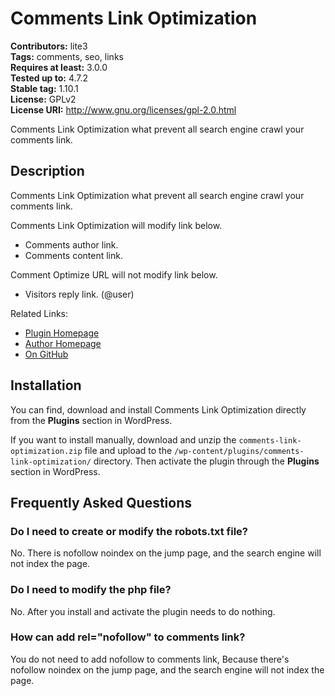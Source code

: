 # Comments Link Optimization #
**Contributors:** lite3  
**Tags:** comments, seo, links  
**Requires at least:** 3.0.0  
**Tested up to:** 4.7.2  
**Stable tag:** 1.10.1  
**License:** GPLv2  
**License URI:** http://www.gnu.org/licenses/gpl-2.0.html  

Comments Link Optimization what prevent all search engine crawl your comments link.

## Description ##

Comments Link Optimization what prevent all search engine crawl your comments link.

Comments Link Optimization will modify link below.

* Comments author link.
* Comments content link.

Comment Optimize URL will not modify link below.

* Visitors reply link. (@user)

Related Links:

* <a href="https://www.litefeel.com/comments-link-optimization/" title="Comments Link Optimization Plugin for WordPress">Plugin Homepage</a>
* <a href="https://www.litefeel.com/" title="Author For Comments Link Optimization Plugin">Author Homepage</a>
* <a href="https://github.com/lite3/comments-link-optimization" title="On GitHub">On GitHub</a>

## Installation ##

You can find, download and install Comments Link Optimization directly from the **Plugins** section in WordPress.

If you want to install manually, download and unzip the `comments-link-optimization.zip` file and upload to the `/wp-content/plugins/comments-link-optimization/` directory. Then activate the plugin through the **Plugins** section in WordPress.

## Frequently Asked Questions ##

### Do I need to create or modify the robots.txt file? ###

No. There is nofollow noindex on the jump page, and the search engine will not index the page.

### Do I need to modify the php file? ###

No. After you install and activate the plugin needs to do nothing.

### How can add rel="nofollow" to comments link? ###

You do not need to add nofollow to comments link, Because there's nofollow noindex on the jump page, and the search engine will not index the page.
